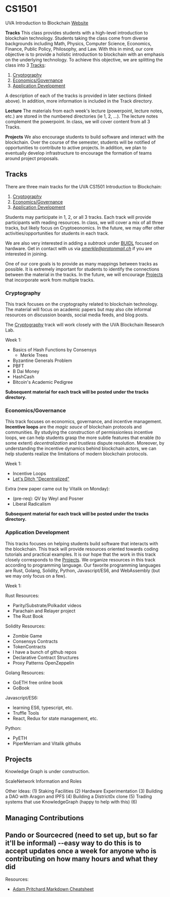 # CS1501
UVA Introduction to Blockchain
[Website](https://uvablockchain.gitbook.io)

**Tracks**
This class provides students with a high-level introduction to blockchain technology. Students taking the class come from diverse backgrounds including Math, Physics, Computer Science, Economics, Finance, Public Policy, Philosophy, and Law. With this in mind, our core objective is to provide a holistic introduction to blockchain with an emphasis on the underlying technology. To achieve this objective, we are splitting the class into 3 [Tracks](#Tracks):
1. [Cryptography](#Cryptography)
2. [Economics/Governance](#Cryptoeconomics)
3. [Application Development](#BUIDL)

A description of each of the tracks is provided in later sections (linked above). In addition, more information is included in the Track directory.

**Lecture**
The materials from each week's lecture (powerpoint, lecture notes, etc.) are stored in the numbered directories (ie 1, 2, ...). The lecture notes complement the powerpoint. In class, we will cover content from all 3 Tracks.

**Projects**
We also encourage students to build software and interact with the blockchain. Over the course of the semester, students will be notified of opportunities to contribute to active projects. In addition, we plan to eventually develop infrastructure to encourage the formation of teams around project proposals.
<!-- 
Tacit organization:
--create mappings between projects and lectures and tracks
-->

## Tracks <a name="Tracks"></a>
There are three main tracks for the UVA CS1501 Introduction to Blockchain:
1. [Cryptography](#Cryptography)
2. [Economics/Governance](#Cryptoeconomics)
3. [Application Development](#BUIDL)

Students may participate in 1, 2, or all 3 tracks. Each track will provide participants with reading resources. In class, we will cover a mix of all three tracks, but likely focus on Cryptoeonomics. In the future, we may offer other activities/opportunities for students in each track.

We are also very interested in adding a *subtrack* under [BUIDL](#BUIDL) focused on hardware. Get in contact with us via *smerkle@protonmail.ch* if you are interested in joining.

One of our core goals is to provide as many mappings between tracks as possible. It is extremely important for students to identify the connections between the material in the tracks. In the future, we will encourage [Projects](#projects) that incorporate work from multiple tracks.

### Cryptography <a name="Cryptography"></a>
This track focuses on the cryptography related to blockchain technology. The material will focus on academic papers but may also cite informal resources on discussion boards, social media feeds, and blog posts.

The [Cryptography](#Cryptography) track will work closely with the UVA Blockchain Research Lab.

Week 1:
* Basics of Hash Functions by Consensys
  * Merkle Trees 
* Byzantine Generals Problem
* PBFT
* B Dai Money
* HashCash
* Bitcoin's Academic Pedigree

**Subsequent material for each track will be posted under the tracks directory.**

### Economics/Governance <a name="Cryptoeconomics"></a>
This track focuses on economics, governance, and incentive management. **Incentive loops** are the *magic sauce* of blockchain protocols and communities. By studying the construction of permissionless incentive loops, we can help students grasp the more subtle features that enable (to some extent) *decentralization* and *trustless* dispute resolution. Moreover, by understanding the incentive dynamics behind blockchain actors, we can help students realize the limitations of modern blockchain protocols.

Week 1:
* Incentive Loops
* [Let's Ditch "Decentralized"](http://www.tonysheng.com/decentralized-definition)

Extra (new paper came out by Vitalik on Monday):
* (pre-req): QV by Weyl and Posner
* Liberal Radicalism

**Subsequent material for each track will be posted under the tracks directory.**

### Application Development <a name="BUIDL"></a>
This tracks focuses on helping students build software that interacts with the blockchain. This track will provide resources oriented towards coding tutorials and practical examples. It is our hope that the work in this track closely corresponds to the [Projects](#Projects). We organize resources in this track according to programming language. Our favorite programming languages are Rust, Golang, Solidity, Python, Javascript/ES6, and WebAssembly (but we may only focus on a few).

Week 1:

Rust Resources:
* Parity/Substrate/Polkadot videos
* Parachain and Relayer project
* The Rust Book

Solidity Resources:
* Zombie Game
* Consensys Contracts
* TokenContracts
* I have a bunch of github repos
* Declarative Contract Structures
* Proxy Patterns OpenZeppelin

Golang Resources:
* GoETH free online book
* GoBook

Javascript/ES6:
* learning ES6, typescript, etc.
* Truffle Tools
* React, Redux for state management, etc.

Python:
* PyETH
* PiperMerriam and Vitalik githubs

## Projects <a name="projects"></a>
Knowledge Graph is under construction. 

ScaleNetwork Information and Roles

Other Ideas:
(1) Staking Facilities
(2) Hardware Experimentation
(3) Building a DAO with Aragon and IPFS
(4) Building a District0x clone
(5) Trading systems that use KnowledgeGraph (happy to help with this)
(6) 

## Managing Contributions
Pando or Sourcecred (need to set up, but so far it'll be informal)
--easy way to do this is to accept updates once a week for anyone who is contributing on how many hours and what they did
--

Resources:
* [Adam Pritchard Markdown Cheatsheet](https://github.com/adam-p/markdown-here/wiki/Markdown-Cheatsheet)